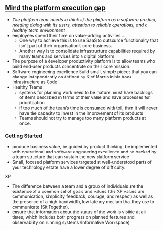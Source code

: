 

## [Mind the platform execution gap](https://martinfowler.com/articles/platform-prerequisites.html)  
* _The platform team needs to think of the platform as a software product, needing dialog with its users, attention to reliable operations, and a healthy team environment._
* employees spend their time on value-adding activities ...  
  * One way to achieve this is to use SaaS to outsource functionality that isn’t part of their organisation’s core business.  
  * Another way is to consolidate infrastructure capabilities required by many teams and services into a digital platform  
* The purpose of a developer productivity platform is to allow teams who build end-user products concentrate on their core mission.
* Software engineering excellence
  Build small, simple pieces that you can change independently
  as defined by Kief Morris in his book Infrastructure as Code
* Healthy Teams
  * systems for planning work need to be mature.
     must have backlogs of items described in terms of their value and have processes for prioritisation
   * if too much of the team’s time is consumed with toil, then it will never have the capacity to invest in the improvement of its products
   * Teams should not try to manage too many platform products at once.

### Getting Started
* produce business value, be guided by product thinking, be implemented with operational and software engineering excellence and be backed by a team structure that can sustain the new platform service
* Small, focused platform services targeted at well-understood parts of your technology estate have a lower degree of difficulty.


XP
* The difference between a team and a group of individuals are the existence of a common set of goals and values (the XP values are communication, simplicity, feedback, courage, and respect) as well as the presence of a high bandwidth, low latency medium that they use to communicate (Sit Together).
* ensure that information about the status of the work is visible at all times, which includes both progress on planned features and observability on running systems (Informative Workspace).
<!--stackedit_data:
eyJoaXN0b3J5IjpbLTY3OTU3NDI1NywtMTEyNDAwOTE3MiwtMT
g1NDAwMTM2N119
-->